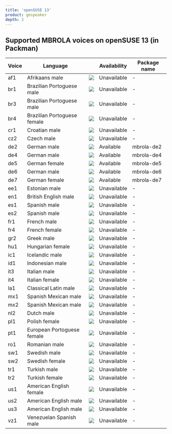 ```yaml
---
title: 'openSUSE 13'
product: gespeaker
depth: 2
---
```


## Supported MBROLA voices on openSUSE 13 (in Packman)

| **Voice** | **Language**                |                             | **Availability** | **Package name**  |
| --------- | --------------------------- | --------------------------- | ---------------- | ----------------- |
| af1       | Afrikaans male              | ![](/resources/gtk-no.png)  | Unavailable      | -                 |
| br1       | Brazilian Portoguese male   | ![](/resources/gtk-no.png)  | Unavailable      | -                 |
| br3       | Brazilian Portoguese male   | ![](/resources/gtk-no.png)  | Unavailable      | -                 |
| br4       | Brazilian Portoguese female | ![](/resources/gtk-no.png)  | Unavailable      | -                 |
| cr1       | Croatian male               | ![](/resources/gtk-no.png)  | Unavailable      | -                 |
| cz2       | Czech male                  | ![](/resources/gtk-no.png)  | Unavailable      | -                 |
| de2       | German male                 | ![](/resources/gtk-yes.png) | Available        | mbrola-de2        |
| de4       | German male                 | ![](/resources/gtk-yes.png) | Available        | mbrola-de4        |
| de5       | German female               | ![](/resources/gtk-yes.png) | Available        | mbrola-de5        |
| de6       | German male                 | ![](/resources/gtk-yes.png) | Available        | mbrola-de6        |
| de7       | German female               | ![](/resources/gtk-yes.png) | Available        | mbrola-de7        |
| ee1       | Estonian male               | ![](/resources/gtk-no.png)  | Unavailable      | -                 |
| en1       | British English male        | ![](/resources/gtk-no.png)  | Unavailable      | -                 |
| es1       | Spanish male                | ![](/resources/gtk-no.png)  | Unavailable      | -                 |
| es2       | Spanish male                | ![](/resources/gtk-no.png)  | Unavailable      | -                 |
| fr1       | French male                 | ![](/resources/gtk-no.png)  | Unavailable      | -                 |
| fr4       | French female               | ![](/resources/gtk-no.png)  | Unavailable      | -                 |
| gr2       | Greek male                  | ![](/resources/gtk-no.png)  | Unavailable      | -                 |
| hu1       | Hungarian female            | ![](/resources/gtk-no.png)  | Unavailable      | -                 |
| ic1       | Icelandic male              | ![](/resources/gtk-no.png)  | Unavailable      | -                 |
| id1       | Indonesian male             | ![](/resources/gtk-no.png)  | Unavailable      | -                 |
| it3       | Italian male                | ![](/resources/gtk-no.png)  | Unavailable      | -                 |
| it4       | Italian female              | ![](/resources/gtk-no.png)  | Unavailable      | -                 |
| la1       | Classical Latin male        | ![](/resources/gtk-no.png)  | Unavailable      | -                 |
| mx1       | Spanish Mexican male        | ![](/resources/gtk-no.png)  | Unavailable      | -                 |
| mx2       | Spanish Mexican male        | ![](/resources/gtk-no.png)  | Unavailable      | -                 |
| nl2       | Dutch male                  | ![](/resources/gtk-no.png)  | Unavailable      | -                 |
| pl1       | Polish female               | ![](/resources/gtk-no.png)  | Unavailable      | -                 |
| pt1       | European Portoguese female  | ![](/resources/gtk-no.png)  | Unavailable      | -                 |
| ro1       | Romanian male               | ![](/resources/gtk-no.png)  | Unavailable      | -                 |
| sw1       | Swedish male                | ![](/resources/gtk-no.png)  | Unavailable      | -                 |
| sw2       | Swedish female              | ![](/resources/gtk-no.png)  | Unavailable      | -                 |
| tr1       | Turkish male                | ![](/resources/gtk-no.png)  | Unavailable      | -                 |
| tr2       | Turkish female              | ![](/resources/gtk-no.png)  | Unavailable      | -                 |
| us1       | American English female     | ![](/resources/gtk-no.png)  | Unavailable      | -                 |
| us2       | American English male       | ![](/resources/gtk-no.png)  | Unavailable      | -                 |
| us3       | American English male       | ![](/resources/gtk-no.png)  | Unavailable      | -                 |
| vz1       | Venezuelan Spanish male     | ![](/resources/gtk-no.png)  | Unavailable      | -                 |
